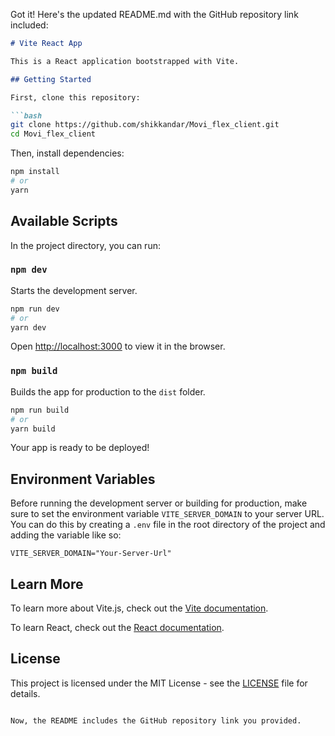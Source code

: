 Got it! Here's the updated README.md with the GitHub repository link included:

```markdown
# Vite React App

This is a React application bootstrapped with Vite.

## Getting Started

First, clone this repository:

```bash
git clone https://github.com/shikkandar/Movi_flex_client.git
cd Movi_flex_client
```

Then, install dependencies:

```bash
npm install
# or
yarn
```

## Available Scripts

In the project directory, you can run:

### `npm dev`

Starts the development server.

```bash
npm run dev
# or
yarn dev
```

Open [http://localhost:3000](http://localhost:3000) to view it in the browser.

### `npm build`

Builds the app for production to the `dist` folder.

```bash
npm run build
# or
yarn build
```

Your app is ready to be deployed!

## Environment Variables

Before running the development server or building for production, make sure to set the environment variable `VITE_SERVER_DOMAIN` to your server URL. You can do this by creating a `.env` file in the root directory of the project and adding the variable like so:

```
VITE_SERVER_DOMAIN="Your-Server-Url"
```

## Learn More

To learn more about Vite.js, check out the [Vite documentation](https://vitejs.dev/).

To learn React, check out the [React documentation](https://reactjs.org/).

## License

This project is licensed under the MIT License - see the [LICENSE](LICENSE) file for details.
```

Now, the README includes the GitHub repository link you provided.